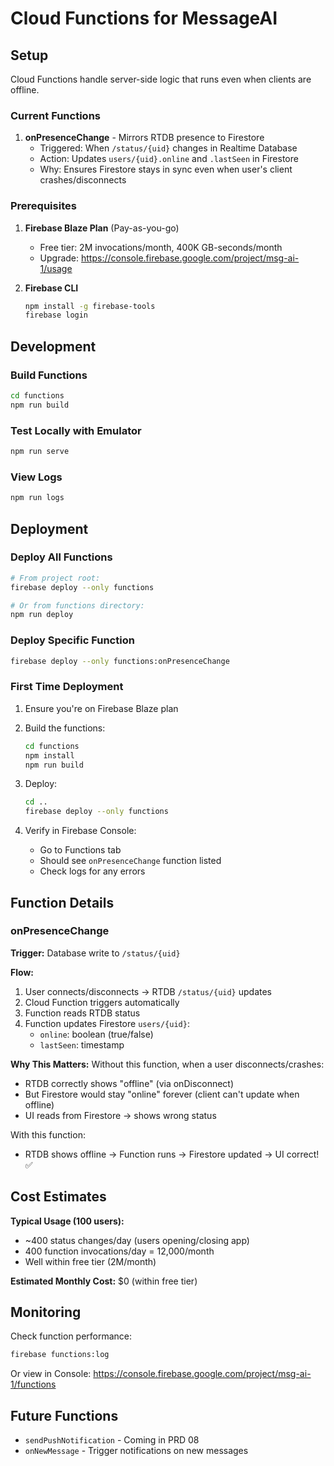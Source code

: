 # Cloud Functions for MessageAI

## Setup

Cloud Functions handle server-side logic that runs even when clients are offline.

### Current Functions

1. **onPresenceChange** - Mirrors RTDB presence to Firestore
   - Triggered: When `/status/{uid}` changes in Realtime Database
   - Action: Updates `users/{uid}.online` and `.lastSeen` in Firestore
   - Why: Ensures Firestore stays in sync even when user's client crashes/disconnects

### Prerequisites

1. **Firebase Blaze Plan** (Pay-as-you-go)
   - Free tier: 2M invocations/month, 400K GB-seconds/month
   - Upgrade: https://console.firebase.google.com/project/msg-ai-1/usage

2. **Firebase CLI**
   ```bash
   npm install -g firebase-tools
   firebase login
   ```

## Development

### Build Functions
```bash
cd functions
npm run build
```

### Test Locally with Emulator
```bash
npm run serve
```

### View Logs
```bash
npm run logs
```

## Deployment

### Deploy All Functions
```bash
# From project root:
firebase deploy --only functions

# Or from functions directory:
npm run deploy
```

### Deploy Specific Function
```bash
firebase deploy --only functions:onPresenceChange
```

### First Time Deployment

1. Ensure you're on Firebase Blaze plan
2. Build the functions:
   ```bash
   cd functions
   npm install
   npm run build
   ```

3. Deploy:
   ```bash
   cd ..
   firebase deploy --only functions
   ```

4. Verify in Firebase Console:
   - Go to Functions tab
   - Should see `onPresenceChange` function listed
   - Check logs for any errors

## Function Details

### onPresenceChange

**Trigger:** Database write to `/status/{uid}`

**Flow:**
1. User connects/disconnects → RTDB `/status/{uid}` updates
2. Cloud Function triggers automatically
3. Function reads RTDB status
4. Function updates Firestore `users/{uid}`:
   - `online`: boolean (true/false)
   - `lastSeen`: timestamp

**Why This Matters:**
Without this function, when a user disconnects/crashes:
- RTDB correctly shows "offline" (via onDisconnect)
- But Firestore would stay "online" forever (client can't update when offline)
- UI reads from Firestore → shows wrong status

With this function:
- RTDB shows offline → Function runs → Firestore updated → UI correct! ✅

## Cost Estimates

**Typical Usage (100 users):**
- ~400 status changes/day (users opening/closing app)
- 400 function invocations/day = 12,000/month
- Well within free tier (2M/month)

**Estimated Monthly Cost:** $0 (within free tier)

## Monitoring

Check function performance:
```bash
firebase functions:log
```

Or view in Console:
https://console.firebase.google.com/project/msg-ai-1/functions

## Future Functions

- `sendPushNotification` - Coming in PRD 08
- `onNewMessage` - Trigger notifications on new messages

